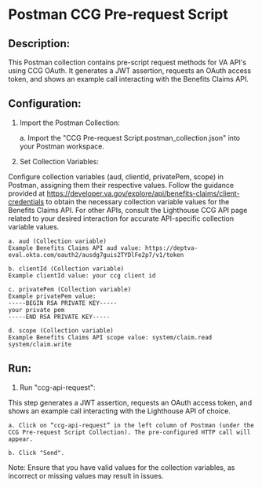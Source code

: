 # Postman CCG Pre-request Script

## Description:

This Postman collection contains pre-script request methods for VA API's using CCG OAuth. It generates a JWT assertion, requests an OAuth access token, and shows an example call interacting with the Benefits Claims API.

## Configuration:

1. Import the Postman Collection:

    a. Import the "CCG Pre-request Script.postman_collection.json" into your Postman workspace.

2. Set Collection Variables:

Configure collection variables (aud, clientId, privatePem, scope) in Postman, assigning them their respective values. Follow the guidance provided at https://developer.va.gov/explore/api/benefits-claims/client-credentials to obtain the necessary collection variable values for the Benefits Claims API. For other APIs, consult the Lighthouse CCG API page related to your desired interaction for accurate API-specific collection variable values.

    a. aud (Collection variable)
    Example Benefits Claims API aud value: https://deptva-eval.okta.com/oauth2/ausdg7guis2TYDlFe2p7/v1/token

    b. clientId (Collection variable)
    Example clientId value: your ccg client id

    c. privatePem (Collection variable)
    Example privatePem value:
    -----BEGIN RSA PRIVATE KEY-----
    your private pem
    -----END RSA PRIVATE KEY-----

    d. scope (Collection variable)
    Example Benefits Claims API scope value: system/claim.read system/claim.write

## Run:

1. Run "ccg-api-request":

This step generates a JWT assertion, requests an OAuth access token, and shows an example call interacting with the Lighthouse API of choice.

    a. Click on “ccg-api-request” in the left column of Postman (under the CCG Pre-request Script Collection). The pre-configured HTTP call will appear.
    
    b. Click "Send".

Note: Ensure that you have valid values for the collection variables, as incorrect or missing values may result in issues.